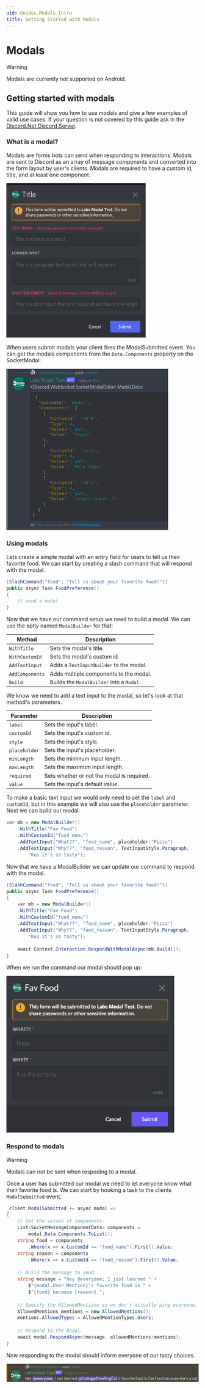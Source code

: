 ```yaml
---
uid: Guides.Modals.Intro
title: Getting Started with Modals
---
```

# Modals

> [!WARNING]
> Modals are currently not supported on Android.

## Getting started with modals
This guide will show you how to use modals and give a few examples of
valid use cases. If your question is not covered by this guide ask in the
[Discord.Net Discord Server](https://discord.gg/dnet).

### What is a modal?
Modals are forms bots can send when responding to interactions. Modals 
are sent to Discord as an array of message components and converted 
into the form layout by user's clients. Modals are required to have a
custom id, title, and at least one component. 

![Screenshot of a modal](images/image2.png)

When users submit modals your client fires the ModalSubmitted event. 
You can get the modals components from the `Data.Components` property
on the SocketModal:

![Screenshot of modal data](images/image1.png) 

### Using modals

Lets create a simple modal with an entry field for users to
tell us their favorite food. We can start by creating a slash
command that will respond with the modal.
```cs
[SlashCommand("food", "Tell us about your favorite food!")]
public async Task FoodPreference()
{
    // send a modal
}
```

Now that we have our command setup we need to build a modal.
We can use the aptly named `ModalBuilder` for that:

| Method          | Description                               |
| --------------- | ----------------------------------------- |
| `WithTitle`     | Sets the modal's title.                   |
| `WithCustomId`  | Sets the modal's custom id.               |
| `AddTextInput`  | Adds a `TextInputBuilder` to the modal.   |
| `AddComponents` | Adds multiple components to the modal.    |
| `Build`         | Builds the `ModalBuilder` into a `Modal`. |

We know we need to add a text input to the modal, so let's look at that
method's parameters.

| Parameter     | Description                                |
| ------------- | ------------------------------------------ |
| `label`       | Sets the input's label.                    |
| `customId`    | Sets the input's custom id.                |
| `style`       | Sets the input's style.                    |
| `placeholder` | Sets the input's placeholder.              |
| `minLength`   | Sets the minimum input length.             |
| `maxLength`   | Sets the maximum input length.             |
| `required`    | Sets whether or not the modal is required. |
| `value`       | Sets the input's default value.            |

To make a basic text input we would only need to set the `label` and
`customId`, but in this example we will also use the `placeholder` 
parameter. Next we can build our modal:

```cs
var mb = new ModalBuilder()
    .WithTitle("Fav Food")
    .WithCustomId("food_menu")
    .AddTextInput("What??", "food_name", placeholder:"Pizza")
    .AddTextInput("Why??", "food_reason", TextInputStyle.Paragraph, 
        "Kus it's so tasty");
```

Now that we have a ModalBuilder we can update our command to respond
with the modal.

```cs
[SlashCommand("food", "Tell us about your favorite food!")]
public async Task FoodPreference()
{
    var mb = new ModalBuilder()
    .WithTitle("Fav Food")
    .WithCustomId("food_menu")
    .AddTextInput("What??", "food_name", placeholder:"Pizza")
    .AddTextInput("Why??", "food_reason", TextInputStyle.Paragraph, 
        "Kus it's so tasty");
    
    await Context.Interaction.RespondWithModalAsync(mb.Build());
}
```

When we run the command our modal should pop up:

![screenshot of the above modal](images/image3.png) 

### Respond to modals

> [!WARNING]
> Modals can not be sent when respoding to a modal.

Once a user has submitted our modal we need to let everyone know what
their favorite food is. We can start by hooking a task to the clients
`ModalSubmitted` event.
```cs
_client.ModalSubmitted += async modal =>
{
    // Get the values of components.
    List<SocketMessageComponentData> components =
        modal.Data.Components.ToList();
    string food = components
        .Where(x => x.CustomId == "food_name").First().Value;
    string reason = components
        .Where(x => x.CustomId == "food_reason").First().Value;

    // Build the message to send.
    string message = "hey @everyone; I just learned " + 
        $"{modal.User.Mention}'s favorite food is " +
        $"{food} because {reason}.";

    // Specify the AllowedMentions so we don't actually ping everyone.
    AllowedMentions mentions = new AllowedMentions();
    mentions.AllowedTypes = AllowedMentionTypes.Users;

    // Respond to the modal.
    await modal.RespondAsync(message, allowedMentions:mentions);
}
```

Now responding to the modal should inform everyone of our tasty 
choices.

![Responce of the modal submitted event](images/image4.png)